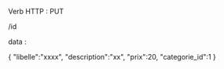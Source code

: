 Verb HTTP : PUT

/id

data : 

{
    "libelle":"xxxx",
    "description":"xx",
    "prix":20,
    "categorie_id":1
}
